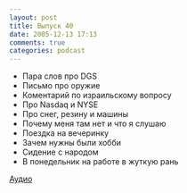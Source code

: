 ```yaml
---
layout: post
title: Выпуск 40
date: 2005-12-13 17:13
comments: true
categories: podcast
---
```


- Пара слов про DGS
- Письмо про оружие
- Коментарий по израильскому вопросу
- Про Nasdaq и NYSE
- Про снег, резину и машины
- Почему меня там нет и что я слушаю
- Поездка на вечеринку
- Зачем нужны были хобби
- Сидение с народом
- В понедельник на работе в жуткую рань

[Аудио](https://podcast.umputun.com/media/ump_podcast40.mp3)
<audio src="https://podcast.umputun.com/media/ump_podcast40.mp3" preload="none">